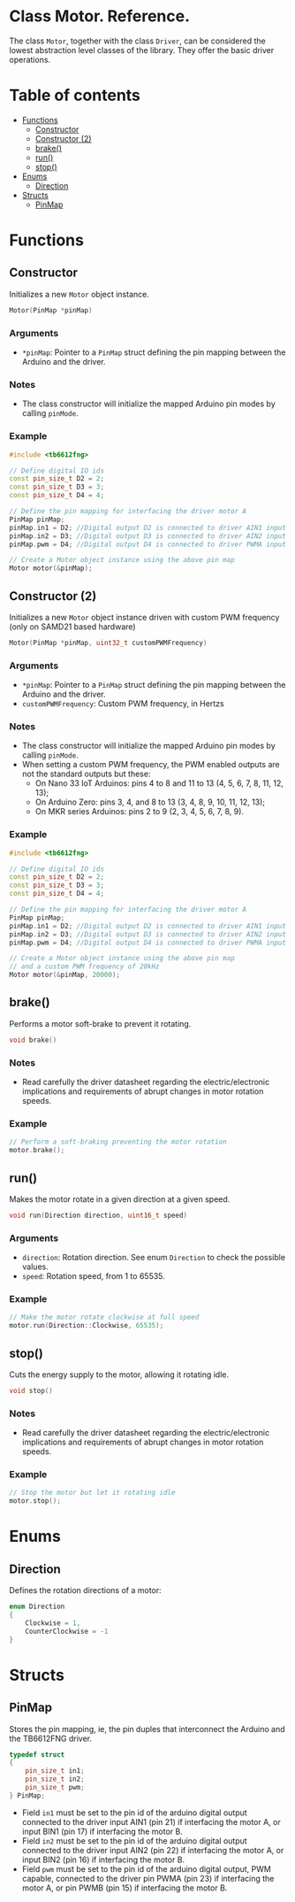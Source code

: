# Class Motor. Reference.
The class `Motor`, together with the class `Driver`, can be considered the lowest abstraction level classes of the library. They offer the basic driver operations.

# Table of contents
- [Functions](#functions)
  * [Constructor](#constructor)
  * [Constructor (2)](#constructor-2)
  * [brake()](#brake)
  * [run()](#run)
  * [stop()](#stop)
- [Enums](#enums)
  * [Direction](#direction)
- [Structs](#structs)
  * [PinMap](#pinmap)

# Functions

## Constructor
Initializes a new `Motor` object instance.
```C++
Motor(PinMap *pinMap)
```

### Arguments
* `*pinMap`: Pointer to a `PinMap` struct defining the pin mapping between the Arduino and the driver.

### Notes
* The class constructor will initialize the mapped Arduino pin modes by calling `pinMode`.

### Example
```C++
#include <tb6612fng>

// Define digital IO ids
const pin_size_t D2 = 2;
const pin_size_t D3 = 3;
const pin_size_t D4 = 4;

// Define the pin mapping for interfacing the driver motor A
PinMap pinMap;
pinMap.in1 = D2; //Digital output D2 is connected to driver AIN1 input
pinMap.in2 = D3; //Digital output D3 is connected to driver AIN2 input
pinMap.pwm = D4; //Digital output D4 is connected to driver PWMA input

// Create a Motor object instance using the above pin map
Motor motor(&pinMap);
```

## Constructor (2)
Initializes a new `Motor` object instance driven with custom PWM frequency (only on SAMD21 based hardware)
```C++
Motor(PinMap *pinMap, uint32_t customPWMFrequency)
```

### Arguments
* `*pinMap`: Pointer to a `PinMap` struct defining the pin mapping between the Arduino and the driver.
* `customPWMFrequency`: Custom PWM frequency, in Hertzs
 
### Notes
* The class constructor will initialize the mapped Arduino pin modes by calling `pinMode`.
* When setting a custom PWM frequency, the PWM enabled outputs are not the standard outputs but these:
  - On Nano 33 IoT Arduinos: pins 4 to 8 and 11 to 13 (4, 5, 6, 7, 8, 11, 12, 13);
  - On Arduino Zero: pins 3, 4, and 8 to 13 (3, 4, 8, 9, 10, 11, 12, 13);
  - On MKR series Arduinos: pins 2 to 9 (2, 3, 4, 5, 6, 7, 8, 9). 

### Example
```C++
#include <tb6612fng>

// Define digital IO ids
const pin_size_t D2 = 2;
const pin_size_t D3 = 3;
const pin_size_t D4 = 4;

// Define the pin mapping for interfacing the driver motor A
PinMap pinMap;
pinMap.in1 = D2; //Digital output D2 is connected to driver AIN1 input
pinMap.in2 = D3; //Digital output D3 is connected to driver AIN2 input
pinMap.pwm = D4; //Digital output D4 is connected to driver PWMA input

// Create a Motor object instance using the above pin map
// and a custom PWM frequency of 20kHz
Motor motor(&pinMap, 20000);
```

## brake()
Performs a motor soft-brake to prevent it rotating.
```C++
void brake()
```

### Notes
* Read carefully the driver datasheet regarding the electric/electronic implications and requirements of abrupt changes in motor rotation speeds.

### Example
```C++
// Perform a soft-braking preventing the motor rotation
motor.brake();
```

## run()
Makes the motor rotate in a given direction at a given speed.
```C++
void run(Direction direction, uint16_t speed)
``` 
### Arguments
* `direction`: Rotation direction. See enum `Direction` to check the possible values.
* `speed`: Rotation speed, from 1 to 65535.

### Example
```C++
// Make the motor rotate clockwise at full speed
motor.run(Direction::Clockwise, 65535);
```

## stop()
Cuts the energy supply to the motor, allowing it rotating idle.
```C++
void stop()
```

### Notes
* Read carefully the driver datasheet regarding the electric/electronic implications and requirements of abrupt changes in motor rotation speeds.

### Example
```C++
// Stop the motor but let it rotating idle
motor.stop();
```


# Enums

## Direction
Defines the rotation directions of a motor:

```C++
enum Direction
{
    Clockwise = 1,
    CounterClockwise = -1
}
```


# Structs

## PinMap
Stores the pin mapping, ie, the pin duples that interconnect the Arduino and the TB6612FNG driver.

```C++
typedef struct
{
    pin_size_t in1;
    pin_size_t in2;
    pin_size_t pwm;
} PinMap;
```

* Field `in1` must be set to the pin id of the arduino digital output connected to the driver input AIN1 (pin 21) if interfacing the motor A, or input BIN1 (pin 17) if interfacing the motor B.
* Field `in2` must be set to the pin id of the arduino digital output connected to the driver input AIN2 (pin 22) if interfacing the motor A, or input BIN2 (pin 16) if interfacing the motor B.
* Field `pwm` must be set to the pin id of the arduino digital output, PWM capable, connected to the driver pin PWMA (pin 23) if interfacing the motor A, or pin PWMB (pin 15) if interfacing the motor B.
